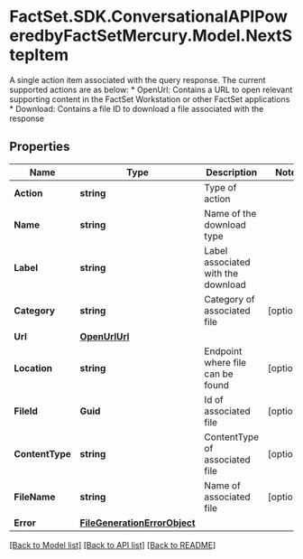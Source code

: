 # FactSet.SDK.ConversationalAPIPoweredbyFactSetMercury.Model.NextStepItem
A single action item associated with the query response. The current supported actions are as below: * OpenUrl: Contains a URL to open relevant supporting content in the FactSet Workstation or other FactSet applications * Download: Contains a file ID to download a file associated with the response 

## Properties

Name | Type | Description | Notes
------------ | ------------- | ------------- | -------------
**Action** | **string** | Type of action | 
**Name** | **string** | Name of the download type | 
**Label** | **string** | Label associated with the download | 
**Category** | **string** | Category of associated file | [optional] 
**Url** | [**OpenUrlUrl**](OpenUrlUrl.md) |  | 
**Location** | **string** | Endpoint where file can be found | [optional] 
**FileId** | **Guid** | Id of associated file | [optional] 
**ContentType** | **string** | ContentType of associated file | [optional] 
**FileName** | **string** | Name of associated file | [optional] 
**Error** | [**FileGenerationErrorObject**](FileGenerationErrorObject.md) |  | 

[[Back to Model list]](../README.md#documentation-for-models) [[Back to API list]](../README.md#documentation-for-api-endpoints) [[Back to README]](../README.md)

